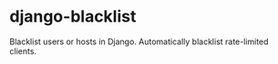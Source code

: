 # django-blacklist
Blacklist users or hosts in Django. Automatically blacklist rate-limited clients.
